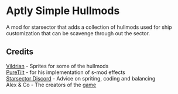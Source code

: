 # Aptly Simple Hullmods
A mod for starsector that adds a collection of hullmods used for ship customization that can be scavenge through out the sector.
## Credits
[Vildrian](https://fractalsoftworks.com/forum/index.php?action=profile;u=20141) - Sprites for some of the hullmods  
[PureTilt](https://fractalsoftworks.com/forum/index.php?action=profile;u=12418) - for his implementation of s-mod effects  
[Starsector Discord](https://discord.com/invite/a8AWVcPCPr) - Advice on spriting, coding and balancing  
Alex & Co - The creators of the [game](https://fractalsoftworks.com/)  